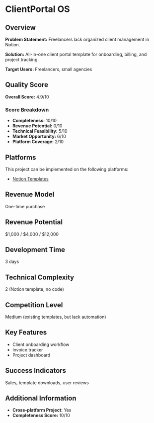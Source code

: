 # ClientPortal OS

## Overview
**Problem Statement:** Freelancers lack organized client management in Notion.

**Solution:** All-in-one client portal template for onboarding, billing, and project tracking.

**Target Users:** Freelancers, small agencies

## Quality Score
**Overall Score:** 4.9/10

### Score Breakdown
- **Completeness:** 10/10
- **Revenue Potential:** 0/10
- **Technical Feasibility:** 5/10
- **Market Opportunity:** 6/10
- **Platform Coverage:** 2/10

## Platforms
This project can be implemented on the following platforms:
- [Notion Templates](./platforms/notion-templates/)

## Revenue Model
One-time purchase

## Revenue Potential
$1,000 / $4,000 / $12,000

## Development Time
3 days

## Technical Complexity
2 (Notion template, no code)

## Competition Level
Medium (existing templates, but lack automation)

## Key Features
- Client onboarding workflow
- Invoice tracker
- Project dashboard

## Success Indicators
Sales, template downloads, user reviews

## Additional Information
- **Cross-platform Project:** Yes
- **Completeness Score:** 10/10
